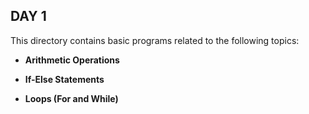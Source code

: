 ## DAY 1
This directory contains basic programs related to the following topics:

- **Arithmetic Operations**

- **If-Else Statements**

- **Loops (For and While)**

